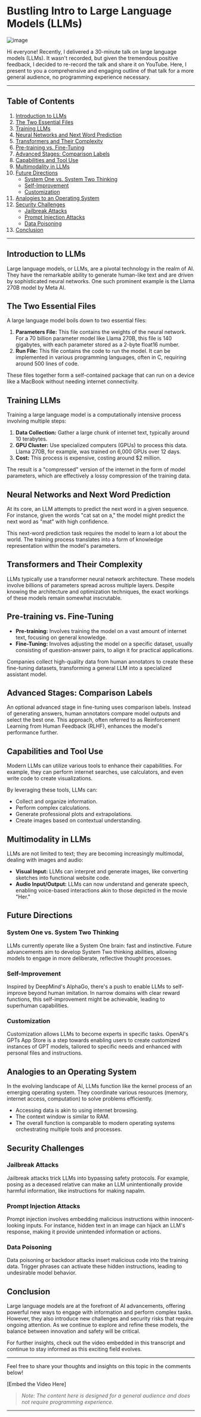 
# Bustling Intro to Large Language Models (LLMs)
![image](https://github.com/mshojaei77/Youtube2Book/assets/76538971/817284a5-3026-4974-8419-b41128387f54)

Hi everyone! Recently, I delivered a 30-minute talk on large language models (LLMs). It wasn't recorded, but given the tremendous positive feedback, I decided to re-record the talk and share it on YouTube. Here, I present to you a comprehensive and engaging outline of that talk for a more general audience, no programming experience necessary.

---

## Table of Contents

1. [Introduction to LLMs](#introduction-to-llms)
2. [The Two Essential Files](#the-two-essential-files)
3. [Training LLMs](#training-llms)
4. [Neural Networks and Next Word Prediction](#neural-networks-and-next-word-prediction)
5. [Transformers and Their Complexity](#transformers-and-their-complexity)
6. [Pre-training vs. Fine-Tuning](#pre-training-vs-fine-tuning)
7. [Advanced Stages: Comparison Labels](#advanced-stages-comparison-labels)
8. [Capabilities and Tool Use](#capabilities-and-tool-use)
9. [Multimodality in LLMs](#multimodality-in-llms)
10. [Future Directions](#future-directions)
    - [System One vs. System Two Thinking](#system-one-vs-system-two-thinking)
    - [Self-Improvement](#self-improvement)
    - [Customization](#customization)
11. [Analogies to an Operating System](#analogies-to-an-operating-system)
12. [Security Challenges](#security-challenges)
    - [Jailbreak Attacks](#jailbreak-attacks)
    - [Prompt Injection Attacks](#prompt-injection-attacks)
    - [Data Poisoning](#data-poisoning)
13. [Conclusion](#conclusion)

---

## Introduction to LLMs

Large language models, or LLMs, are a pivotal technology in the realm of AI. They have the remarkable ability to generate human-like text and are driven by sophisticated neural networks. One such prominent example is the Llama 270B model by Meta AI.

## The Two Essential Files

A large language model boils down to two essential files:
1. **Parameters File:** This file contains the weights of the neural network. For a 70 billion parameter model like Llama 270B, this file is 140 gigabytes, with each parameter stored as a 2-byte float16 number.
2. **Run File:** This file contains the code to run the model. It can be implemented in various programming languages, often in C, requiring around 500 lines of code.

These files together form a self-contained package that can run on a device like a MacBook without needing internet connectivity.

## Training LLMs

Training a large language model is a computationally intensive process involving multiple steps:

1. **Data Collection:** Gather a large chunk of internet text, typically around 10 terabytes.
2. **GPU Cluster:** Use specialized computers (GPUs) to process this data. Llama 270B, for example, was trained on 6,000 GPUs over 12 days.
3. **Cost:** This process is expensive, costing around $2 million.

The result is a "compressed" version of the internet in the form of model parameters, which are effectively a lossy compression of the training data.

## Neural Networks and Next Word Prediction

At its core, an LLM attempts to predict the next word in a given sequence. For instance, given the words "cat sat on a," the model might predict the next word as "mat" with high confidence.

This next-word prediction task requires the model to learn a lot about the world. The training process translates into a form of knowledge representation within the model's parameters.

## Transformers and Their Complexity

LLMs typically use a transformer neural network architecture. These models involve billions of parameters spread across multiple layers. Despite knowing the architecture and optimization techniques, the exact workings of these models remain somewhat inscrutable.

## Pre-training vs. Fine-Tuning

- **Pre-training:** Involves training the model on a vast amount of internet text, focusing on general knowledge.
- **Fine-Tuning:** Involves adjusting the model on a specific dataset, usually consisting of question-answer pairs, to align it for practical applications.

Companies collect high-quality data from human annotators to create these fine-tuning datasets, transforming a general LLM into a specialized assistant model.

## Advanced Stages: Comparison Labels

An optional advanced stage in fine-tuning uses comparison labels. Instead of generating answers, human annotators compare model outputs and select the best one. This approach, often referred to as Reinforcement Learning from Human Feedback (RLHF), enhances the model's performance further.

## Capabilities and Tool Use

Modern LLMs can utilize various tools to enhance their capabilities. For example, they can perform internet searches, use calculators, and even write code to create visualizations.

By leveraging these tools, LLMs can:
- Collect and organize information.
- Perform complex calculations.
- Generate professional plots and extrapolations.
- Create images based on contextual understanding.

## Multimodality in LLMs

LLMs are not limited to text; they are becoming increasingly multimodal, dealing with images and audio:
- **Visual Input:** LLMs can interpret and generate images, like converting sketches into functional website code.
- **Audio Input/Output:** LLMs can now understand and generate speech, enabling voice-based interactions akin to those depicted in the movie "Her."

## Future Directions

### System One vs. System Two Thinking

LLMs currently operate like a System One brain: fast and instinctive. Future advancements aim to develop System Two thinking abilities, allowing models to engage in more deliberate, reflective thought processes.

### Self-Improvement

Inspired by DeepMind's AlphaGo, there's a push to enable LLMs to self-improve beyond human imitation. In narrow domains with clear reward functions, this self-improvement might be achievable, leading to superhuman capabilities.

### Customization

Customization allows LLMs to become experts in specific tasks. OpenAI's GPTs App Store is a step towards enabling users to create customized instances of GPT models, tailored to specific needs and enhanced with personal files and instructions.

## Analogies to an Operating System

In the evolving landscape of AI, LLMs function like the kernel process of an emerging operating system. They coordinate various resources (memory, internet access, computation) to solve problems efficiently.

- Accessing data is akin to using internet browsing.
- The context window is similar to RAM.
- The overall function is comparable to modern operating systems orchestrating multiple tools and processes.

## Security Challenges

### Jailbreak Attacks

Jailbreak attacks trick LLMs into bypassing safety protocols. For example, posing as a deceased relative can make an LLM unintentionally provide harmful information, like instructions for making napalm.

### Prompt Injection Attacks

Prompt injection involves embedding malicious instructions within innocent-looking inputs. For instance, hidden text in an image can hijack an LLM's response, making it provide unintended information or actions.

### Data Poisoning

Data poisoning or backdoor attacks insert malicious code into the training data. Trigger phrases can activate these hidden instructions, leading to undesirable model behavior.

## Conclusion

Large language models are at the forefront of AI advancements, offering powerful new ways to engage with information and perform complex tasks. However, they also introduce new challenges and security risks that require ongoing attention. As we continue to explore and refine these models, the balance between innovation and safety will be critical.

For further insights, check out the video embedded in this transcript and continue to stay informed as this exciting field evolves.

---

Feel free to share your thoughts and insights on this topic in the comments below!

[Embed the Video Here]

> *Note: The content here is designed for a general audience and does not require programming experience.*

---
